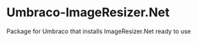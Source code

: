 Umbraco-ImageResizer.Net
========================

Package for Umbraco that installs ImageResizer.Net ready to use
